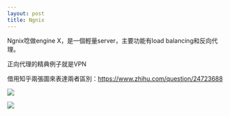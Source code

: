 ```yaml
---
layout: post
title: Ngnix
---
```


Ngnix唸做engine X，是一個輕量server，主要功能有load balancing和反向代理。

正向代理的精典例子就是VPN

借用知乎兩張圖來表達兩者區別：<https://www.zhihu.com/question/24723688>

![](https://images2015.cnblogs.com/blog/305504/201611/305504-20161112125907030-1432469707.png)

![](https://images2015.cnblogs.com/blog/305504/201611/305504-20161112130135639-1005446770.png)
